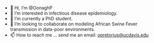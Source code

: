 - 👋 Hi, I’m @OonaghP
- 👀 I’m interested in infectious disease epidemiology.
- 🌱 I’m currently a PhD student.
- 💞️ I’m looking to collaborate on modeling African Swine Fever transmission in data-poor environments.
- 📫 How to reach me ... send me an email: opretorius@ucdavis.edu

<!---
OonaghP/OonaghP is a ✨ special ✨ repository because its `README.md` (this file) appears on your GitHub profile.
You can click the Preview link to take a look at your changes.
--->
